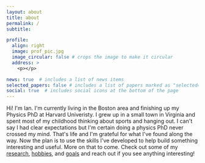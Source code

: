 ```yaml
---
layout: about
title: about
permalink: /
subtitle: 

profile:
  align: right
  image: prof_pic.jpg
  image_circular: false # crops the image to make it circular
  address: >
    <p></p>

news: true  # includes a list of news items
selected_papers: false # includes a list of papers marked as "selected={true}"
social: true  # includes social icons at the bottom of the page
---
```


Hi! I'm Ian. I'm currently living in the Boston area and finishing up my Physics PhD at Harvard Univeristy.
I grew up in a small town in Virginia and spent most of my childhood thinking about sports and hanging out. I can't say I had clear expectations but I'm certain doing a physics PhD never crossed my mind. That's life and I'm grateful for what I've found along the way. Now the plan is to use the skills I've developed to help build something interesting and useful. More on that to come. Check out some of my [research](/research/), [hobbies](/hobbies/),
and [goals](/dreams/) and reach out if you see anything interesting!
